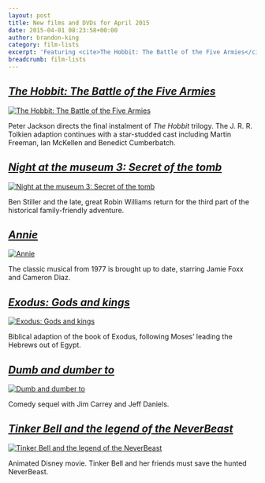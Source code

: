 ```yaml
---
layout: post
title: New films and DVDs for April 2015
date: 2015-04-01 08:23:58+00:00
author: brandon-king
category: film-lists
excerpt: 'Featuring <cite>The Hobbit: The Battle of the Five Armies</cite> and <cite>Annie</cite>.'
breadcrumb: film-lists
---
```

## [<cite>The Hobbit: The Battle of the Five Armies</cite>](https://suffolk.spydus.co.uk/cgi-bin/spydus.exe/ENQ/OPAC/BIBENQ/27177866?QRY=CTIBIB%3C%20IRN(5622891)&QRYTEXT=The%20Hobbit%3A%20The%20Battle%20of%20the%20five%20armies%20%5Bvideorecording%5D)

[![The Hobbit: The Battle of the Five Armies](http://suffolklibraries.co.uk/wp-content/uploads/2015/03/hobbit5armies.jpg)](https://suffolk.spydus.co.uk/cgi-bin/spydus.exe/ENQ/OPAC/BIBENQ/27177866?QRY=CTIBIB%3C%20IRN(5622891)&QRYTEXT=The%20Hobbit%3A%20The%20Battle%20of%20the%20five%20armies%20%5Bvideorecording%5D)

Peter Jackson directs the final instalment of <cite>The Hobbit</cite> trilogy. The J. R. R. Tolkien adaption continues with a star-studded cast including Martin Freeman, Ian McKellen and Benedict Cumberbatch.

## [<cite>Night at the museum 3: Secret of the tomb</cite>](https://suffolk.spydus.co.uk/cgi-bin/spydus.exe/ENQ/OPAC/BIBENQ/27178536?QRY=CTIBIB%3C%20IRN(34004456)&QRYTEXT=Night%20at%20the%20museum%203%20-%20Secret%20of%20the%20tomb%20%5Bvideorecording%5D)

[![Night at the museum 3: Secret of the tomb](http://suffolklibraries.co.uk/wp-content/uploads/2015/03/nightatthemuseum3.jpg)](https://suffolk.spydus.co.uk/cgi-bin/spydus.exe/ENQ/OPAC/BIBENQ/27178536?QRY=CTIBIB%3C%20IRN(34004456)&QRYTEXT=Night%20at%20the%20museum%203%20-%20Secret%20of%20the%20tomb%20%5Bvideorecording%5D)

Ben Stiller and the late, great Robin Williams return for the third part of the historical family-friendly adventure.

## [<cite>Annie</cite>](https://suffolk.spydus.co.uk/cgi-bin/spydus.exe/ENQ/OPAC/BIBENQ/27182915?QRY=CTIBIB%3C%20IRN(26357)&QRYTEXT=Annie)

[![Annie](http://suffolklibraries.co.uk/wp-content/uploads/2015/03/annie.jpg)](https://suffolk.spydus.co.uk/cgi-bin/spydus.exe/ENQ/OPAC/BIBENQ/27182915?QRY=CTIBIB%3C%20IRN(26357)&QRYTEXT=Annie)

The classic musical from 1977 is brought up to date, starring Jamie Foxx and Cameron Diaz.

## [<cite>Exodus: Gods and kings</cite>](https://suffolk.spydus.co.uk/cgi-bin/spydus.exe/ENQ/OPAC/BIBENQ/27180053?QRY=CTIBIB%3C%20IRN(49289104)&QRYTEXT=Exodus%20-%20Gods%20and%20kings%20%5Bvideorecording%5D)

[![Exodus: Gods and kings](http://suffolklibraries.co.uk/wp-content/uploads/2015/03/exodusgodskings.jpg)](https://suffolk.spydus.co.uk/cgi-bin/spydus.exe/ENQ/OPAC/BIBENQ/27180053?QRY=CTIBIB%3C%20IRN(49289104)&QRYTEXT=Exodus%20-%20Gods%20and%20kings%20%5Bvideorecording%5D)

Biblical adaption of the book of Exodus, following Moses&#8217; leading the Hebrews out of Egypt.

## [<cite>Dumb and dumber to</cite>](https://suffolk.spydus.co.uk/cgi-bin/spydus.exe/ENQ/OPAC/BIBENQ/27180589?QRY=CTIBIB%3C%20IRN(47112336)&QRYTEXT=Dumb%20and%20dumber%20to%20%5Bvideorecording%5D)

[![Dumb and dumber to](http://suffolklibraries.co.uk/wp-content/uploads/2015/03/dumbdumberto.jpg)](https://suffolk.spydus.co.uk/cgi-bin/spydus.exe/ENQ/OPAC/BIBENQ/27180589?QRY=CTIBIB%3C%20IRN(47112336)&QRYTEXT=Dumb%20and%20dumber%20to%20%5Bvideorecording%5D)

Comedy sequel with Jim Carrey and Jeff Daniels.

## [<cite>Tinker Bell and the legend of the NeverBeast</cite>](https://suffolk.spydus.co.uk/cgi-bin/spydus.exe/ENQ/OPAC/BIBENQ/27181645?QRY=CTIBIB%3C%20IRN(49561080)&QRYTEXT=Tinker%20Bell%20and%20the%20legend%20of%20the%20NeverBeast%20%5Bvideorecording%5D)

[![Tinker Bell and the legend of the NeverBeast](http://suffolklibraries.co.uk/wp-content/uploads/2015/03/tinkerbellneverbeast.jpg)](https://suffolk.spydus.co.uk/cgi-bin/spydus.exe/ENQ/OPAC/BIBENQ/27181645?QRY=CTIBIB%3C%20IRN(49561080)&QRYTEXT=Tinker%20Bell%20and%20the%20legend%20of%20the%20NeverBeast%20%5Bvideorecording%5D)

Animated Disney movie. Tinker Bell and her friends must save the hunted NeverBeast.
